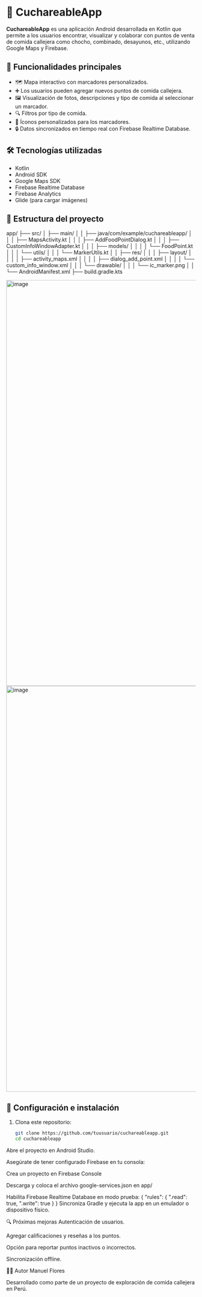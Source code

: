 # 🥄 CuchareableApp

**CuchareableApp** es una aplicación Android desarrollada en Kotlin que permite a los usuarios encontrar, visualizar y colaborar con puntos de venta de comida callejera como chocho, combinado, desayunos, etc., utilizando Google Maps y Firebase.

## 📱 Funcionalidades principales

- 🗺️ Mapa interactivo con marcadores personalizados.
- ➕ Los usuarios pueden agregar nuevos puntos de comida callejera.
- 🖼️ Visualización de fotos, descripciones y tipo de comida al seleccionar un marcador.
- 🔍 Filtros por tipo de comida.
- 🎨 Íconos personalizados para los marcadores.
- 🔒 Datos sincronizados en tiempo real con Firebase Realtime Database.

## 🛠️ Tecnologías utilizadas

- Kotlin
- Android SDK
- Google Maps SDK
- Firebase Realtime Database
- Firebase Analytics
- Glide (para cargar imágenes)

## 🧱 Estructura del proyecto

app/
├── src/
│ ├── main/
│ │ ├── java/com/example/cuchareableapp/
│ │ │ ├── MapsActivity.kt
│ │ │ ├── AddFoodPointDialog.kt
│ │ │ ├── CustomInfoWindowAdapter.kt
│ │ │ ├── models/
│ │ │ │ └── FoodPoint.kt
│ │ │ └── utils/
│ │ │ └── MarkerUtils.kt
│ │ ├── res/
│ │ │ ├── layout/
│ │ │ │ ├── activity_maps.xml
│ │ │ │ ├── dialog_add_point.xml
│ │ │ │ └── custom_info_window.xml
│ │ │ └── drawable/
│ │ │ └── ic_marker.png
│ │ └── AndroidManifest.xml
├── build.gradle.kts

<img width="1845" height="1079" alt="image" src="https://github.com/user-attachments/assets/473b7e97-b74d-4f6a-baab-b008aa7f828d" />

<img width="1919" height="1079" alt="image" src="https://github.com/user-attachments/assets/73ad985b-f857-4c65-a55b-3e79543ff1af" />

## 🔧 Configuración e instalación

1. Clona este repositorio:
   ```bash
   git clone https://github.com/tuusuario/cuchareableapp.git
   cd cuchareableapp
Abre el proyecto en Android Studio.

Asegúrate de tener configurado Firebase en tu consola:

Crea un proyecto en Firebase Console

Descarga y coloca el archivo google-services.json en app/

Habilita Firebase Realtime Database en modo prueba:
{
  "rules": {
    ".read": true,
    ".write": true
  }
}
Sincroniza Gradle y ejecuta la app en un emulador o dispositivo físico.

🔍 Próximas mejoras
Autenticación de usuarios.

Agregar calificaciones y reseñas a los puntos.

Opción para reportar puntos inactivos o incorrectos.

Sincronización offline.

🧑‍💻 Autor
Manuel Flores

Desarrollado como parte de un proyecto de exploración de comida callejera en Perú.
